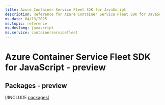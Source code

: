 ```yaml
---
title: Azure Container Service Fleet SDK for JavaScript
description: Reference for Azure Container Service Fleet SDK for JavaScript
ms.date: 04/18/2025
ms.topic: reference
ms.devlang: javascript
ms.service: containerservicefleet
---
```

# Azure Container Service Fleet SDK for JavaScript - preview
## Packages - preview
[!INCLUDE [packages](container-service-fleet-index.md)]